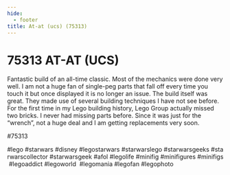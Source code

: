 ```yaml
---
hide:
  - footer
title: At-at (ucs) (75313)
---
```


# 75313 AT-AT (UCS)

Fantastic build of an all-time classic. Most of the mechanics were done very well. I am not a huge fan of single-peg parts that fall off every time you touch it but once displayed it is no longer an issue.
The build itself was great. They made use of several building techniques I have not see before.
For the first time in my Lego building history, Lego Group actually missed two bricks. I never had missing parts before. Since it was just for the “wrench”, not a huge deal and I am getting replacements very soon.

#75313 
 
 

#lego #starwars #disney #legostarwars #starwarslego #starwarsgeeks #starwarscollector #starwarsgeek #afol #legolife #minifig #minifigures #minifigs #legoaddict #legoworld  #legomania #legofan #legophoto 

